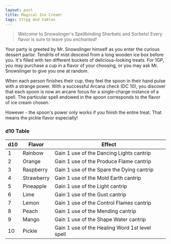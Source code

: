 ```yaml
---
layout: post
title: Magical Ice Cream!
tags: ttrpg dnd tables
---
```


> Welcome to Snowslinger's Spellbinding Sherbets and Sorbets! Every flavor is sure to leave you _enchanted!_

Your party is greeted by Mr. Snowslinger himself as you enter the curious dessert parlor. Tendrils of mist descend from a long wooden ice box before you. It's filled with ten different buckets of delicious-looking treats. For 1GP, you may purchase a cup in a flavor of your choosing, or you may ask Mr. Snowslinger to give you one at random. 

When each person finishes their cup, they feel the spoon in their hand pulse with a strange power. With a successful Arcana check (DC 10), you discover that each spoon is now an arcane focus for a single-charge instance of a spell. The particular spell endowed in the spoon corresponds to the flavor of ice cream chosen.

However - the spoon's power only works if you finish the entire treat. That means the pickle flavor especially!

### d10 Table

| d10 | Flavor     | Effect                                         |
|-----|------------|------------------------------------------------|
| 1   | Rainbow    | Gain 1 use of the Dancing Lights cantrip       |
| 2   | Orange     | Gain 1 use of the Produce Flame cantrip        |
| 3   | Raspberry  | Gain 1 use of the Spare the Dying cantrip      |
| 4   | Strawberry | Gain 1 use of the Mold Earth cantrip           |
| 5   | Pineapple  | Gain 1 use of the Light cantrip                |
| 6   | Lime       | Gain 1 use of the Gust cantrip                 |
| 7   | Lemon      | Gain 1 use of the Control Flames cantrip       |
| 8   | Peach      | Gain 1 use of the Mending cantrip              |
| 9   | Mango      | Gain 1 use of the Shape Water cantrip          |
| 10  | Pickle     | Gain 1 use of the Healing Word 1st level spell |
